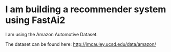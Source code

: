 # I am building a recommender system using FastAi2

I am using the Amazon Automotive Dataset.

The dataset can be found here: http://jmcauley.ucsd.edu/data/amazon/
